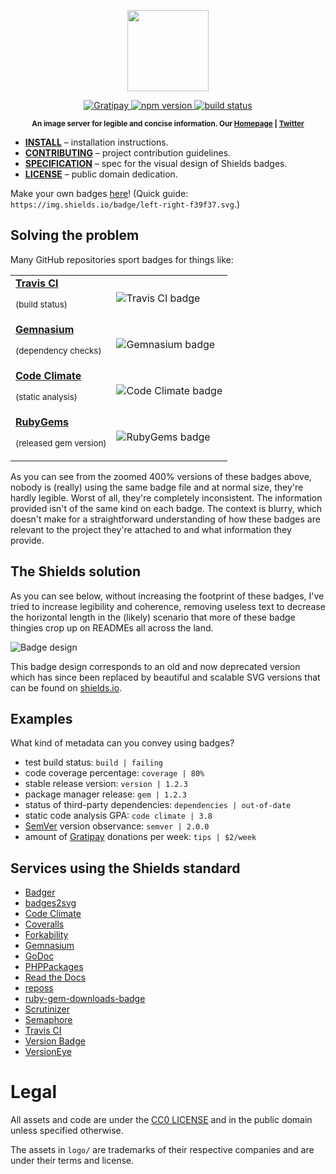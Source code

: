 <p align="center">
    <img src="https://rawgit.com/badges/shields/master/logo.svg"
         height="130">
</p>
<p align="center">
    <a href="https://www.gratipay.com/Shields/">
        <img src="https://img.shields.io/gratipay/team/shields.svg"
             alt="Gratipay">
    </a>
    <a href="https://npmjs.org/package/gh-badges">
        <img src="https://img.shields.io/npm/v/gh-badges.svg"
             alt="npm version">
    </a>
    <a href="https://travis-ci.org/badges/shields">
        <img src="https://img.shields.io/travis/badges/shields.svg"
             alt="build status">
    </a>
</p>
<p align="center"><sup><strong>An image server for legible and concise information. Our <a href="http://shields.io/">Homepage</a> | <a href="https://twitter.com/shields_io">Twitter</a></strong></sup></p>

* **[INSTALL](INSTALL.md)** – installation instructions.
* **[CONTRIBUTING](CONTRIBUTING.md)** – project contribution guidelines.
* **[SPECIFICATION](spec/SPECIFICATION.md)** – spec for the visual design of Shields badges.
* **[LICENSE](LICENSE.md)** – public domain dedication.

Make your own badges [here][badges]! (Quick guide: `https://img.shields.io/badge/left-right-f39f37.svg`.)

[badges]: <http://shields.io/#your-badge>

## Solving the problem
Many GitHub repositories sport badges for things like:
<table>
  <tr>
    <td><a href="https://travis-ci.org/"><strong>Travis CI</strong></a><p><sup>(build status)</sup></p></td>
    <td><img src="http://f.cl.ly/items/2H233M0I0T43313c3h0C/Screen%20Shot%202013-01-30%20at%202.45.30%20AM.png" alt="Travis CI badge"></td>
  </tr>
  <tr>
    <td><a href="https://gemnasium.com/"><strong>Gemnasium</strong></a><p><sup>(dependency checks)</sup></p></td>
    <td><img src="http://f.cl.ly/items/2j1D2R0q2C3s1x2y3k09/Screen%20Shot%202013-01-30%20at%202.46.10%20AM.png" alt="Gemnasium badge"></td>
  </tr>
  <tr>
    <td><a href="http://codeclimate.com"><strong>Code Climate</strong></a><p><sup>(static analysis)</sup></p></td>
    <td><img src="http://f.cl.ly/items/0H2O1A3q2b3j1D2i0M3j/Screen%20Shot%202013-01-30%20at%202.46.47%20AM.png" alt="Code Climate badge"></td>
  </tr>
  <tr>
    <td><a href="http://rubygems.org"><strong>RubyGems</strong></a><p><sup>(released gem version)</sup></p></td>
    <td><img src="http://f.cl.ly/items/443X21151h1V301s2s3a/Screen%20Shot%202013-01-30%20at%202.47.10%20AM.png" alt="RubyGems badge"></td>
  </tr>
</table>

As you can see from the zoomed 400% versions of these badges above, nobody is (really) using the same badge file and at normal size, they're hardly legible. Worst of all, they're completely inconsistent. The information provided isn't of the same kind on each badge. The context is blurry, which doesn't make for a straightforward understanding of how these badges are relevant to the project they're attached to and what information they provide.

## The Shields solution
As you can see below, without increasing the footprint of these badges, I've tried to increase legibility and coherence, removing useless text to decrease the horizontal length in the (likely) scenario that more of these badge thingies crop up on READMEs all across the land.

![Badge design](spec/proportions.png)

This badge design corresponds to an old and now deprecated version which has since been replaced by beautiful and scalable SVG versions that can be found on [shields.io](http://shields.io).

## Examples
What kind of metadata can you convey using badges?
* test build status: `build | failing`
* code coverage percentage: `coverage | 80%`
* stable release version: `version | 1.2.3`
* package manager release: `gem | 1.2.3`
* status of third-party dependencies: `dependencies | out-of-date`
* static code analysis GPA: `code climate | 3.8`
* [SemVer](http://semver.org/) version observance: `semver | 2.0.0`
* amount of [Gratipay](http://gratipay.com) donations per week: `tips | $2/week`

## Services using the Shields standard
* [Badger](https://github.com/badges/badgerbadgerbadger)
* [badges2svg](https://github.com/bfontaine/badges2svg)
* [Code Climate](https://codeclimate.com/changelog/510d4fde56b102523a0004bf)
* [Coveralls](https://coveralls.io/)
* [Forkability](http://basicallydan.github.io/forkability/)
* [Gemnasium](http://support.gemnasium.com/forums/236528-general/suggestions/5518400-use-svg-for-badges-so-they-still-look-sharp-on-r)
* [GoDoc](https://godoc.org/)
* [PHPPackages](https://phppackages.org)
* [Read the Docs](https://readthedocs.org/)
* [reposs](https://github.com/rexfinn/reposs)
* [ruby-gem-downloads-badge](https://github.com/bogdanRada/ruby-gem-downloads-badge/)
* [Scrutinizer](https://scrutinizer-ci.com/)
* [Semaphore](https://semaphoreapp.com)
* [Travis CI](https://github.com/travis-ci/travis-ci/issues/630#issuecomment-38054967)
* [Version Badge](http://badge.fury.io/)
* [VersionEye](https://www.versioneye.com/)

# Legal

All assets and code are under the [CC0 LICENSE](LICENSE.md) and in the public
domain unless specified otherwise.

The assets in `logo/` are trademarks of their respective companies and are under
their terms and license.
